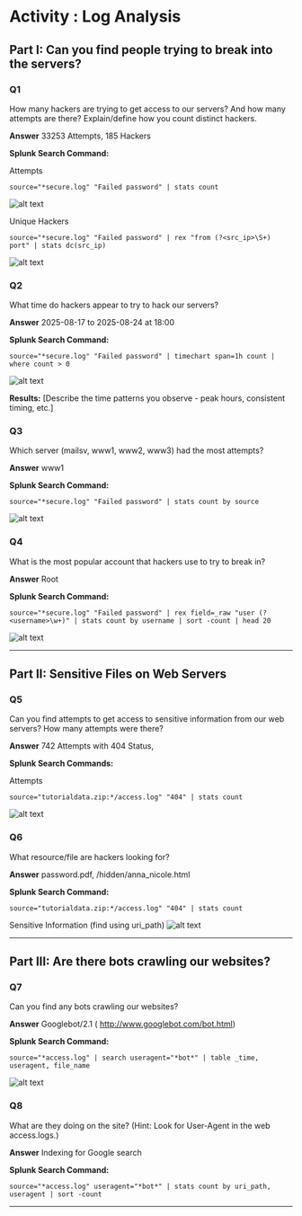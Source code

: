 # Activity : Log Analysis

## Part I: Can you find people trying to break into the servers?

### Q1

How many hackers are trying to get access to our servers? And how many attempts are there? Explain/define how you count distinct hackers.

**Answer** 33253 Attempts, 185 Hackers

**Splunk Search Command:**

Attempts

```
source="*secure.log" "Failed password" | stats count
```

![alt text](image-3.png)

Unique Hackers

```
source="*secure.log" "Failed password" | rex "from (?<src_ip>\S+) port" | stats dc(src_ip)
```

![alt text](image-2.png)

### Q2

What time do hackers appear to try to hack our servers?

**Answer** 2025-08-17 to 2025-08-24 at 18:00

**Splunk Search Command:**

```
source="*secure.log" "Failed password" | timechart span=1h count | where count > 0
```

![alt text](image-4.png)

**Results:**
[Describe the time patterns you observe - peak hours, consistent timing, etc.]

### Q3

Which server (mailsv, www1, www2, www3) had the most attempts?

**Answer** www1

**Splunk Search Command:**

```
source="*secure.log" "Failed password" | stats count by source
```

![alt text](image-1.png)

### Q4

What is the most popular account that hackers use to try to break in?

**Answer** Root

**Splunk Search Command:**

```
source="*secure.log" "Failed password" | rex field=_raw "user (?<username>\w+)" | stats count by username | sort -count | head 20
```

![alt text](image-5.png)

---

## Part II: Sensitive Files on Web Servers

### Q5

Can you find attempts to get access to sensitive information from our web servers? How many attempts were there?

**Answer** 742 Attempts with 404 Status,

**Splunk Search Commands:**

Attempts

```
source="tutorialdata.zip:*/access.log" "404" | stats count
```

![alt text](image-6.png)

### Q6

What resource/file are hackers looking for?

**Answer** password.pdf, /hidden/anna_nicole.html

**Splunk Search Command:**

```
source="tutorialdata.zip:*/access.log" "404" | stats count
```

Sensitive Information (find using uri_path)
![alt text](image-7.png)

---

## Part III: Are there bots crawling our websites?

### Q7

Can you find any bots crawling our websites?

**Answer** Googlebot/2.1 ( http://www.googlebot.com/bot.html)

**Splunk Search Command:**

```
source="*access.log" | search useragent="*bot*" | table _time, useragent, file_name
```

![alt text](image-8.png)

### Q8

What are they doing on the site? (Hint: Look for User-Agent in the web access.logs.)

**Answer** Indexing for Google search

**Splunk Search Command:**

```
source="*access.log" useragent="*bot*" | stats count by uri_path, useragent | sort -count
```

---
